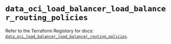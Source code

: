 # `data_oci_load_balancer_load_balancer_routing_policies`

Refer to the Terraform Registory for docs: [`data_oci_load_balancer_load_balancer_routing_policies`](https://registry.terraform.io/providers/oracle/oci/6.18.0/docs/data-sources/load_balancer_load_balancer_routing_policies).

